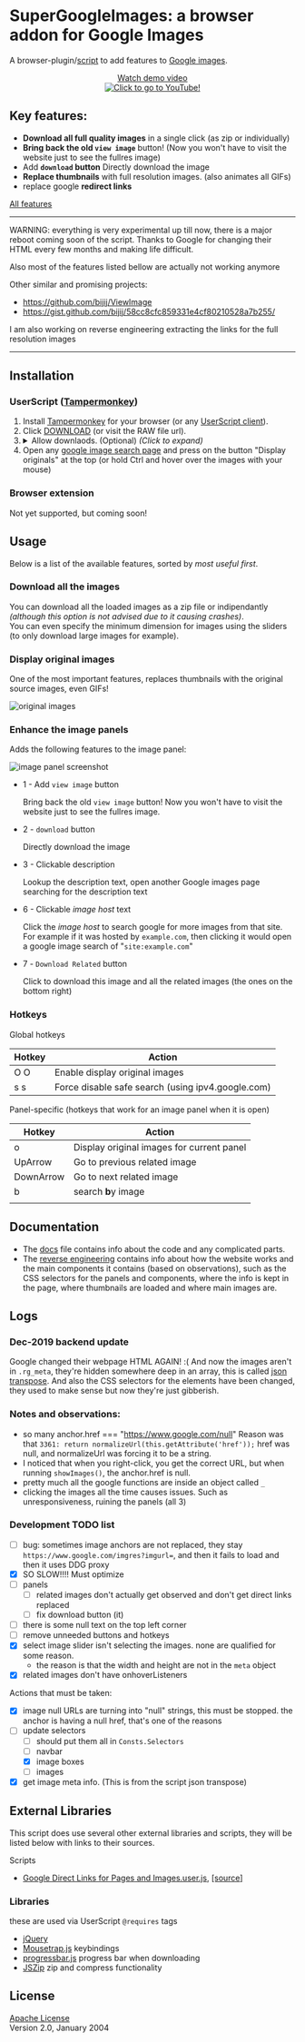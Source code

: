 # SuperGoogleImages: a browser addon for Google Images

A browser-plugin/[script](https://openuserjs.org/about/Userscript-Beginners-HOWTO) to add features to [Google images](https://www.google.com/search?q=example&tbm=isch&safe=strict).

<div align='center'>
     <a href = 'https://youtu.be/ceFuBh8r8GQ?t=24'>
     Watch demo video<br>
        <img src = './Screenshots/Screenshot_imageBoxes_playing_GIFs.gif' alt = 'Click to go to YouTube!' max-height = '400px'>
     </a>
</div>

## Key features:

- **Download all full quality images** in a single click (as zip or individually)
- **Bring back the old `view image`** button! (Now you won't have to visit the website just to see the fullres image)
- Add **`download` button** Directly download the image
- **Replace thumbnails** with full resolution images. (also animates all GIFs)
- replace google **redirect links**

[All features](#Features)

----

WARNING: everything is very experimental up till now, there is a major reboot coming soon of the script.
Thanks to Google for changing their HTML every few months and making life difficult.

Also most of the features listed bellow are actually not working anymore

Other similar and promising projects:
- https://github.com/bijij/ViewImage
- https://gist.github.com/bijij/58cc8cfc859331e4cf80210528a7b255/

I am also working on reverse engineering extracting the links for the full resolution images

-----

## Installation

### UserScript ([Tampermonkey](install:tampermonkey-chrome))

1. Install [Tampermonkey](install:tampermonkey-chrome) for your browser (or any [UserScript client][guide:get-user-script]).
2. Click [DOWNLOAD][download-link] (or visit the RAW file url).
3.  <details>
    <summary>Allow downlaods. (Optional) <i>(Click to expand)</i></summary>
    <ul>
    <li>
    <a href="https://www.tampermonkey.net/faq.php#Q302">Enable <code>Browser API</code>.
      <br>
      <img alt="enable browser API beta" src="https://www.tampermonkey.net/images/animated/gm_download.gif">
    </a>
    <br>
    <ul>
      <li>Go to the Tampermonkey options page</li>
      <li>Scroll down to the <i>Downloads</i> section</li>
      <li>Double-check the <i>Whitelisted File Extensions</i> setting to not contain file extensions of executable files</li>
      <li>Select <i>Browser API</i> at the <i>Download Mode</i> option</li>
      <li>A notification may come up, you need to click at it and to click <i>confirm</i> at the permission grant dialog</li>
    </ul>
    </li>
    <li>When prompted, allow the script to load images, click <code>Always allow all domains</code> (only needed once).<br> <img src="./Screenshots/Screenshot_tampermonkey_allow_connect.png" alt="allow connect permissions" width="250"></li>
    </ul>
    </details>
4. Open any [google image search page](https://www.google.com/search?q=metal+sslug+pixel+art&tbm=isch&tbs=itp:animated&safe=strict) and press on the button "Display originals" at the top (or hold Ctrl and hover over the images with your mouse)

### Browser extension

Not yet supported, but coming soon!

## Usage

Below is a list of the available features, sorted by *most useful first*.

### Download all the images

You can download all the loaded images as a zip file or indipendantly *(although this option is not advised due to it causing crashes)*.  
You can even specify the minimum dimension for images using the sliders (to only download large images for example).

### Display original images

One of the most important features, replaces thumbnails with the original source images, even GIFs!

![original images](./Screenshots/Screenshot_imageBoxes_playing_GIFs.gif)

### Enhance the image panels

Adds the following features to the image panel:

![image panel screenshot](./Screenshots/Screenshot_1_ImagePanel_Details.png)

- 1 - Add `view image` button

    Bring back the old `view image` button! Now you won't have to visit the website just to see the fullres image.

- 2 - `download` button

    Directly download the image

- 3 - Clickable description

    Lookup the description text, open another Google images page searching for the description text

<!-- - 5 - Click to view images with **similar dimensions**

    I really missed this feature when Google removed it -->

- 6 - Clickable *image host* text

    Click the *image host* to search google for more images from that site. For example if it was hosted by `example.com`, then clicking it would open a google image search of "`site:example.com`"

- 7 - `Download Related` button

    Click to download this image and all the related images (the ones on the bottom right)

<!-- - 8 - Clickable *page host* text

    Click the *page host* to search google for more images from that site. For example if it was hosted by `example.com`, then clicking it would open a google image search of "`site:example.com`" -->

<!-- TODO: continue listing features -->

### Hotkeys

<!-- TODO: list hotkeys -->

Global hotkeys

| Hotkey | Action                                            |
| ------ | ------------------------------------------------- |
| O O    | Enable display original images                    |
| s s    | Force disable safe search (using ipv4.google.com) |

Panel-specific (hotkeys that work for an image panel when it is open)

| Hotkey    | Action                                    |
| --------- | ----------------------------------------- |
| o         | Display original images for current panel |
| UpArrow   | Go to previous related image              |
| DownArrow | Go to next related image                  |
| b         | search **b**y image                       |
|           |                                           |

## Documentation

- The [docs](docs/doc.md) file contains info about the code and any complicated parts.
- The [reverse engineering](docs\ReverseEngineering.md) contains info about how the website works and the main components it contains (based on observations), such as the CSS selectors for the panels and components, where the info is kept in the page, where thumbnails are loaded and where main images are.

## Logs

### Dec-2019 backend update

Google changed their webpage HTML AGAIN! :(
And now the images aren't in `.rg_meta`, they're hidden somewhere deep in an array, this is called [json transpose](https://codesandbox.io/s/vue-json-transpose-dt915?from-embed).
And also the CSS selectors for the elements have been changed, they used to make sense but now they're just gibberish.

### Notes and observations:

- so many anchor.href === "https://www.google.com/null"
  Reason was that `3361: return normalizeUrl(this.getAttribute('href'));` href was null, and normalizeUrl was forcing it to be a string.
- I noticed that when you right-click, you get the correct URL, but when running `showImages()`, the anchor.href is null.
- pretty much all the google functions are inside an object called `_`
- clicking the images all the time causes issues. Such as unresponsiveness, ruining the panels (all 3)

### Development TODO list
- [ ] bug: sometimes image anchors are not replaced, they stay `https://www.google.com/imgres?imgurl=`, and then it fails to load and then it uses DDG proxy
- [x] SO SLOW!!!! Must optimize
- [ ] panels
  - [ ] related images don't actually get observed and don't get direct links replaced
  - [ ] fix download button (it)
- [ ] there is some null text on the top left corner
- [ ] remove unneeded buttons and hotkeys
- [x] select image slider isn't selecting the images. none are qualified for some reason.
    - the reason is that the width and height are not in the `meta` object
- [x] related images don't have onhoverListeners

Actions that must be taken:
- [x] image null URLs are turning into "null" strings, this must be stopped. the anchor is having a null href, that's one of the reasons
- [ ] update selectors
  - [ ] should put them all in `Consts.Selectors`
  - [ ] navbar
  - [x] image boxes
  - [ ] images
- [x] get image meta info. (This is from the script json transpose)

## External Libraries

This script does use several other external libraries and scripts, they will be listed below with links to their sources.

Scripts

- [Google Direct Links for Pages and Images.user.js](lib/Google%20Direct%20Links%20for%20Pages%20and%20Images.user.js), [[source]](https://greasyfork.org/scripts/19210-google-direct-links-for-pages-and-images/code/Google:%20Direct%20Links%20for%20Pages%20and%20Images.user.js)

### Libraries

these are used via UserScript `@requires` tags

- [jQuery](https://jquery.com/)
- [Mousetrap.js](https://github.com/ccampbell/mousetrap) keybindings
- [progressbar.js](https://github.com/kimmobrunfeldt/progressbar.js/) progress bar when downloading
- [JSZip](https://github.com/Stuk/jszip) zip and compress functionality

## License

[Apache License](LICENSE.md)  
Version 2.0, January 2004

[guide:get-user-script]: https://openuserjs.org/about/Userscript-Beginners-HOWTO#how-do-i-get-going-
[guide:userscript]: https://simply-how.com/enhance-and-fine-tune-any-web-page-the-complete-user-scripts-guide#section-2
[guide:browser-API-beta]: https://www.tampermonkey.net/faq.php#Q302
[guide:browser-API-beta-gif]: https://www.tampermonkey.net/images/animated/gm_download.gif
[download-link]: https://github.com/FarisHijazi/SuperGoogleImages/raw/master/SuperGoogleImages.user.js
[install:tampermonkey-chrome]: https://www.tampermonkey.net/index.php?ext=dhdg&browser=chrome

[chrome-icon]: https://imgur.com/3C4iKO0.png
[firefox-icon]: https://imgur.com/Dy442GK.png
[edge-icon]: https://imgur.com/RlmwPGO.png
[opera-icon]: https://imgur.com/nSJ9htU.png
[safari-icon]: https://imgur.com/ENbaWUu.png
[webbrowser-icon]: https://imgur.com/EuDp4vP.png
[brave-icon]: https://imgur.com/z8yjLZ2.png
[torr-icon]: https://imgur.com/uhb8M86.png
